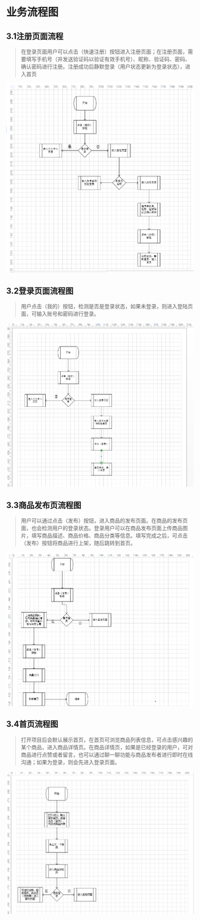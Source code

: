 # 业务流程图

## 3.1注册页面流程

> 在登录页面用户可以点击（快速注册）按钮进入注册页面；在注册页面，需要填写手机号（并发送验证码以验证有效手机号）、昵称、验证码、密码、确认密码进行注册。注册成功后静默登录（用户状态更新为登录状态），进入首页

<img src="img\image-20210102160652132.png" alt="image-20210102160652132" style="zoom:80%;" />



## 3.2登录页面流程图

> 用户点击（我的）按钮，检测是否是登录状态，如果未登录，则进入登陆页面，可输入账号和密码进行登录。

<img src="img\image-20210102162619440.png" alt="image-20210102162619440" style="zoom:80%;" />

## 3.3商品发布页流程图

> 用户可以通过点击（发布）按钮，进入商品的发布页面。在商品的发布页面，也会检测用户的登录状态。登录用户可以在商品发布页面上传商品图片，填写商品描述、商品价格、商品分类等信息。填写完成之后，可点击（发布）按钮将商品进行上架，随后跳转到首页。

<img src="img\image-20210102175954454.png" alt="image-20210102175954454" style="zoom:80%;" />

## 3.4首页流程图

> 打开项目后会默认展示首页，在首页可浏览商品列表信息，可点击感兴趣的某个商品，进入商品详情页。在商品详情页，如果是已经登录的用户，可对商品进行点赞或者留言，也可以通过聊一聊功能与商品发布者进行即时在线沟通；如果为登录，则会先进入登录页面。

<img src="img\image-20210102183246864.png" alt="image-20210102183246864" style="zoom:80%;" />